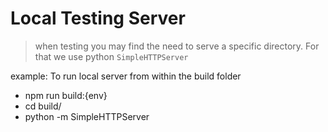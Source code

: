 # Local Testing Server

> when testing you may find the need to serve a specific directory. For that we use python `SimpleHTTPServer`

example:
 To run local server from within the build folder

-   npm run build:{env}
-   cd build/
-   python -m SimpleHTTPServer
